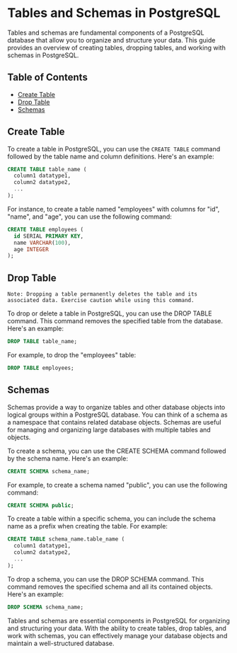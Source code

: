 # Tables and Schemas in PostgreSQL

Tables and schemas are fundamental components of a PostgreSQL database that allow you to organize and structure your data. This guide provides an overview of creating tables, dropping tables, and working with schemas in PostgreSQL.

## Table of Contents

- [Create Table](#create-table)
- [Drop Table](#drop-table)
- [Schemas](#schemas)

## Create Table

To create a table in PostgreSQL, you can use the `CREATE TABLE` command followed by the table name and column definitions. Here's an example:

```sql
CREATE TABLE table_name (
  column1 datatype1,
  column2 datatype2,
  ...
);
```

For instance, to create a table named "employees" with columns for "id", "name", and "age", you can use the following command:
```sql
CREATE TABLE employees (
  id SERIAL PRIMARY KEY,
  name VARCHAR(100),
  age INTEGER
);
```

## Drop Table
`Note: Dropping a table permanently deletes the table and its associated data. Exercise caution while using this command.`

To drop or delete a table in PostgreSQL, you can use the DROP TABLE command. This command removes the specified table from the database. Here's an example:
```sql
DROP TABLE table_name;
```

For example, to drop the "employees" table:
```sql
DROP TABLE employees;
```

## Schemas
Schemas provide a way to organize tables and other database objects into logical groups within a PostgreSQL database. You can think of a schema as a namespace that contains related database objects. Schemas are useful for managing and organizing large databases with multiple tables and objects.

To create a schema, you can use the CREATE SCHEMA command followed by the schema name. Here's an example:

```sql
CREATE SCHEMA schema_name;
```

For example, to create a schema named "public", you can use the following command:
```sql
CREATE SCHEMA public;
```

To create a table within a specific schema, you can include the schema name as a prefix when creating the table. For example:

```sql
CREATE TABLE schema_name.table_name (
  column1 datatype1,
  column2 datatype2,
  ...
);
```

To drop a schema, you can use the DROP SCHEMA command. This command removes the specified schema and all its contained objects. Here's an example:
```sql
DROP SCHEMA schema_name;
```

Tables and schemas are essential components in PostgreSQL for organizing and structuring your data. With the ability to create tables, drop tables, and work with schemas, you can effectively manage your database objects and maintain a well-structured database.